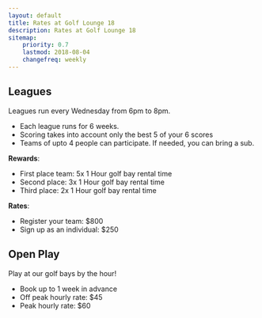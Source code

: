 ```yaml
---
layout: default
title: Rates at Golf Lounge 18
description: Rates at Golf Lounge 18
sitemap:
    priority: 0.7
    lastmod: 2018-08-04
    changefreq: weekly
---
```

## Leagues

Leagues run every Wednesday from 6pm to 8pm.
* Each league runs for 6 weeks.
* Scoring takes into account only the best 5 of your 6 scores
* Teams of upto 4 people can participate. If needed, you can bring a sub.

**Rewards**:
* First place team: 5x 1 Hour golf bay rental time
* Second place: 3x 1 Hour golf bay rental time
* Third place:  2x 1 Hour golf bay rental time

**Rates**:
* Register your team: $800
* Sign up as an individual: $250

## Open Play

Play at our golf bays by the hour!
* Book up to 1 week in advance
* Off peak hourly rate: $45
* Peak hourly rate: $60
